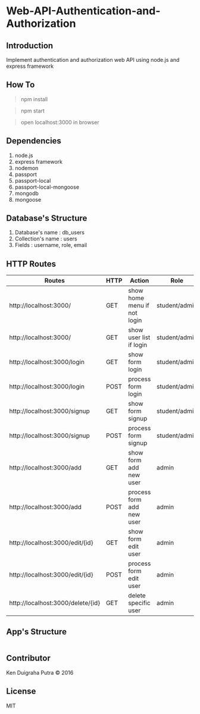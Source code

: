 # Web-API-Authentication-and-Authorization

## Introduction
Implement authentication and authorization web API using node.js and express framework

## How To
> npm install

> npm start

> open localhost:3000 in browser

## Dependencies
1. node.js
2. express framework
3. nodemon
4. passport
5. passport-local
6. passport-local-mongoose
7. mongodb
8. mongoose

## Database's Structure

1. Database's name : db_users
2. Collection's name : users
3. Fields : username, role, email

## HTTP Routes

| Routes | HTTP | Action | Role |
|--------|------|--------|------|
| http://localhost:3000/ | GET | show home menu if not login | student/admin |
| http://localhost:3000/ | GET | show user list if login | student/admin |
| http://localhost:3000/login | GET | show form login | student/admin |
| http://localhost:3000/login | POST | process form login | student/admin |
| http://localhost:3000/signup | GET | show form signup | student/admin |
| http://localhost:3000/signup | POST | process form signup | student/admin |
| http://localhost:3000/add | GET | show form add new user | admin |
| http://localhost:3000/add | POST | process form add new user | admin |
| http://localhost:3000/edit/{id} | GET | show form edit user | admin |
| http://localhost:3000/edit/{id} | POST | process form edit user | admin |
| http://localhost:3000/delete/{id} | GET | delete specific user | admin |

## App's Structure

```
```

## Contributor
Ken Duigraha Putra &copy; 2016

## License
MIT
